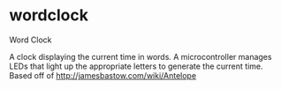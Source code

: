 wordclock
=========

Word Clock

A clock displaying the current time in words. A microcontroller manages LEDs that light up the appropriate letters to generate the current time.
Based off of http://jamesbastow.com/wiki/Antelope
